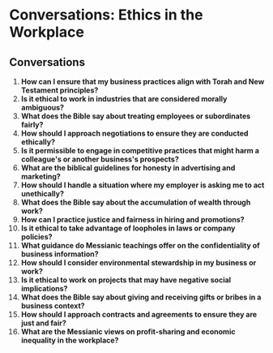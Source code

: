 # Conversations: Ethics in the Workplace

## Conversations

1. **How can I ensure that my business practices align with Torah and New Testament principles?**
2. **Is it ethical to work in industries that are considered morally ambiguous?**
3. **What does the Bible say about treating employees or subordinates fairly?**
4. **How should I approach negotiations to ensure they are conducted ethically?**
5. **Is it permissible to engage in competitive practices that might harm a colleague's or another business's prospects?**
6. **What are the biblical guidelines for honesty in advertising and marketing?**
7. **How should I handle a situation where my employer is asking me to act unethically?**
8. **What does the Bible say about the accumulation of wealth through work?**
9. **How can I practice justice and fairness in hiring and promotions?**
10. **Is it ethical to take advantage of loopholes in laws or company policies?**
11. **What guidance do Messianic teachings offer on the confidentiality of business information?**
12. **How should I consider environmental stewardship in my business or work?**
13. **Is it ethical to work on projects that may have negative social implications?**
14. **What does the Bible say about giving and receiving gifts or bribes in a business context?**
15. **How should I approach contracts and agreements to ensure they are just and fair?**
16. **What are the Messianic views on profit-sharing and economic inequality in the workplace?**
